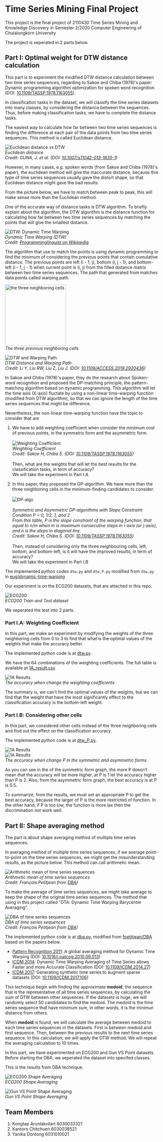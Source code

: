 # Time Series Mining Final Project

This project is the final project of 2110430 Time Series Mining and Knowledge Discovery in Semester 2/2020 Computer Engineering of Chulalongkorn University

The project is seperated in 2 parts below.

## Part I: Optimal weight for DTW distance calculation

This part is to experiment the modified DTW distance calculation between two time series sequences, regarding to Sakoe and Chiba (1978)'s paper: Dynamic programming algorithm optimization for spoken word recognition (DOI: [10.1109/TASSP.1978.1163055](https://doi.org/10.1109/TASSP.1978.1163055)).

In classification tasks in the dataset, we will classify the time series datasets into many classes, by considering the distance between the sequences. Thus, before making classification tasks, we have to complete the distance tasks.

The easiest way to calculate how far between two time series sequences is finding the difference at each pair of the data points from two time series sequences. This method is called Euclidean distance.

![Euclidean distance vs DTW](https://i.imgur.com/tfqoIFR.png)\
*Euclidean distance\
Credit: GUNA, J. et al. (DOI: [10.1007/s11042-013-1635-1](https://doi.org/10.1007/s11042-013-1635-1))*

However, in many cases, e.g. spoken words (from Sakoe and Chiba (1978)'s paper), the euclidean method will give the inaccurate distance, because this type of time series sequences usually gave the distort shape, so that Euclidean distance might gave the bad results. 

From the picture below, we have to match between peak to peak, this will make sense more than the Euclidean method.

One of the accurate way of distance tasks is DTW algorithm. To briefly explain about the algorithm, the DTW algorithm is the distance function for calculating how far between two time series sequences by matching the points that will give the smallest distance.

![DTW: Dynamic Time Warping](https://upload.wikimedia.org/wikipedia/commons/a/ab/Dynamic_time_warping.png)\
*Dynamic Time Warping (DTW)\
Credit: [Programminglinguist on Wikipedia](https://commons.wikimedia.org/wiki/File:Dynamic_time_warping.png)*

The algorithm that use to match the points is using dynamic programming to find the minimum of considering the previous points that contain cumulative distance. The previous points are left (i - 1, j), bottom (i, j - 1), and bottom-left (i - 1, j - 1) when current point is (i, j) from the filled distance matrix between two time series sequences. The path that generated from matches data points called warping path.

<img src="img/neighbors.png" alt="the three neighboring cells" width="200"/>\
*The three previous neighboring cells*

![DTW and Warping Path](https://i.imgur.com/9BDwWNw.png)\
*DTW Distance and Warping Path\
Credit: Li Y, Liu RW, Liu Z, Liu J. (DOI: [10.1109/ACCESS.2019.2920436](https://doi.org/10.1109/ACCESS.2019.2920436))*

In Sakoe and Chiba (1978)'s paper, they do the research about Spoken-word recognition and proposed the DP-matching principle, the pattern-matching algorithm based on dynamic programming. This algorithm will let the time axis (X-axis) fluctate by using a non-linear time-warping function (modified from DTW algorithm), so that we can ignore the length of the time series sequences that might be difference. 

Nevertheless, the non-linear time-warping function have the topic to consider that are

1. We have to add weighting coefficient when consider the minimum cost of previous points, in the symmatric form and the asymmetric form.\
\
![Weighting Coefficient](img/weight.png)\
*Weighting Coefficient\
Credit: Sakoe H, Chiba S. (DOI: [10.1109/TASSP.1978.1163055](https://doi.org/10.1109/TASSP.1978.1163055))*\
\
Then, what are the weights that will let the best results for the classification tasks, in term of accuracy?\
We will take the experiment in Part I.A

2. In this paper, they proposed the DP-algorithm. We have more than the three neighboring cells in the minimum-finding candidates to consider.\
\
![DP-algo](img/DP-algo.png)\
\
*Symmetric and Asymmetric DP-algorithms with Slope Constraint Condition P = 0, 1/2, 1, and 2\
From this table, P is the slope constraint of the warping function, that equal to n/m when m is maximum consecutive steps in i-axis (or j-axis), and n is the steps in diagonal line.\
Credit: Sakoe H, Chiba S. (DOI: [10.1109/TASSP.1978.1163055](https://doi.org/10.1109/TASSP.1978.1163055))*\
\
Then, instead of considering only the three neighbouring cells, left, bottom, and bottom-left, is it will have the improved results, in term of accuracy?\
We will take the experiment in Part I.B

The implemented python codes ```dtw.py``` and ```dtw_P.py``` modified from ```dtw.py``` in [eug/dynamic-time-warping](https://github.com/eug/dynamic-time-warping) 

Our experiment is on the ECG200 datasets, that are attached in this repo.

![ECG200](img/ECG200.png)\
*ECG200 Train and Test dataset*

We seperated the test into 2 parts.

### Part I.A: Weighting Coefficient  

In this part, we make an experiment by modifying the weights of the three neighboring cells from 0 to 3 to find that what is the optimal values of the weights that make the accuracy better.

The implemented python code is at [dtw.py](dtw.py).

We have the 64 combinations of the weighting coefficients. The full table is available at [1A_result.csv](1A_results.csv)

![1A Results](img/1A_result.png)\
*The accuracy when change the weighting coefficients*

The summary is, we can't find the optimal values of the weights, but we can find that the weight that have the most significantly effect to the classification accuracy is the bottom-left weight.

### Part I.B: Considering other cells

In this part, we considered other cells instead of the three neighboring cells and find out the effect on the classification accuracy.

The implemented python code is at [dtw_P.py](dtw_P.py).

![1A Results](img/1B_result_1.png)\
![1A Results](img/1B_result_2.png)\
*The accuracy when change P in the symmetric and asymmetric forms*

As you can see in the of the symmetric form graph, the more P doesn’t mean that the accuracy will be more higher, at P is 1 let the accuracy higher than P is 2. Also, from the asymmetric form graph, the best accuracy is at P is 0.5.

To summarize, from the results, we must set an appropriate P to get the best accuracy, because the larger of P is the more restricted of function. In the other hand, if P is too low, the function is more lax then the discrimination not work well.

## Part II: Shape averaging method

The part is about shape averaging method of multiple time series sequences.

In averaging method of multiple time series sequences, if we average point-to-point on the time series sequences, we might get the misunderstanding results, as the picture below. This method can call arithmetic mean.

![Arithmetic mean of time series sequences](https://raw.githubusercontent.com/fpetitjean/DBA/master/images/arithmetic.png)\
*Arithmetic mean of time series sequences\
Credit: François Petitjean from [DBA](https://github.com/fpetitjean/DBA))*

To make the average of time series sequences, we might take average to keep the shape of the original time series sequences. The method that using in this project called "DTA: Dynamic Time Warping Barycenter Averaging".

![DBA of time series sequences](https://raw.githubusercontent.com/fpetitjean/DBA/master/images/DBA.png)\
*DBA of time series sequences\
Credit: François Petitjean from [DBA](https://github.com/fpetitjean/DBA))*

The implemented python code is at [dba.py](dba.py), modified from [fpetitjean/DBA](https://github.com/fpetitjean/DBA) based on the papers below.
* [Pattern Recognition 2011](http://francois-petitjean.com/Research/Petitjean2011-PR.pdf): A global averaging method for Dynamic Time Warping 
(DOI: [10.1016/j.patcog.2010.09.013](https://doi.org/10.1016/j.patcog.2010.09.013))
* [ICDM 2014](http://francois-petitjean.com/Research/Petitjean2014-ICDM-DTW.pdf): Dynamic Time Warping Averaging of Time Series allows Faster and more Accurate Classification
(DOI: [10.1109/ICDM.2014.27](https://doi.org/10.1109/ICDM.2014.27))
* [ICDM 2017](http://francois-petitjean.com/Research/ForestierPetitjean2017-ICDM.pdf): Generating synthetic time series to augment sparse datasets
(DOI: [10.1109/ICDM.2017.106](https://doi.org/10.1109/ICDM.2017.106))

This technique begin with finding the approximate **medoid**, the sequence that is the representative of all time series sequences, by calculating the *sum* of DTW between other sequences. If the datasets is huge, we will randomly select 50 candidates to find the medoid. The medoid is the time series sequence that have minimum *sum*, in other words, it is the minimun distance from others.

When **medoid** is found, we will calculate the average between medoid to each time series sequences in the datasets. First is between medoid and first sequence. Then, between the previous results to the next time series sequence. In this calculation, we will apply the DTW method. We will repeat the averaging calculation to 10 times.

In this part, we have experimented on ECG200 and Gun VS Point datasets. Before starting the DBA, we seperated the dataset into specifed classes.

This is the results from DBA technique.

![ECG200 Shape Averaging](img/2_ECG.png)\
*ECG200 Shape Averaging*

![Gun VS Point Shape Averaging](img/2_Gun_Point.png)\
*Gun VS Point Shape Averaging*

## Team Members
1. Kongtap Arunlakvilart 6030033321
2. Kantorn Chitchuen 6030038521
3. Yanika Dontong 6031010021
